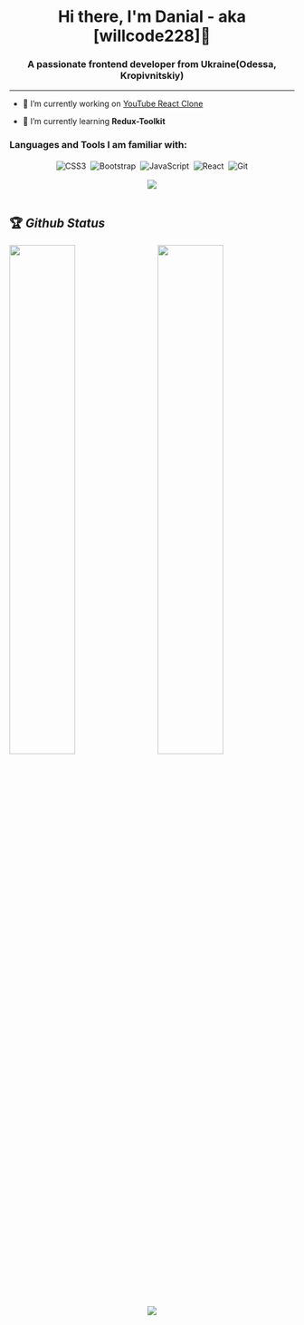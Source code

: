 
<h1 align="center">Hi there, I'm Danial - aka [willcode228]👋</h1>
<h3 align="center">A passionate frontend developer from Ukraine(Odessa, Kropivnitskiy)</h3>

---

- 🔭 I’m currently working on [YouTube React Clone](https://react-app-cab0d.web.app)

- 🌱 I’m currently learning **Redux-Toolkit**


<h3 align="left">Languages and Tools I am familiar with:</h3>

<p align="center">

<img alt="CSS3" src="https://img.shields.io/badge/css3%20-%231572B6.svg?&style=for-the-badge&logo=css3&logoColor=white" style="margin:2px;"/>
<img alt="Bootstrap" src="https://img.shields.io/badge/bootstrap%20-%23563D7C.svg?&style=for-the-badge&logo=bootstrap&logoColor=white" style="margin:2px;"/>
<img alt="JavaScript" src="https://img.shields.io/badge/javascript%20-%23323330.svg?&style=for-the-badge&logo=javascript&logoColor=%23F7DF1E" style="margin:2px;"/>
<img alt="React" src="https://img.shields.io/badge/react%20-%2320232a.svg?&style=for-the-badge&logo=react&logoColor=%2361DAFB" style="margin:2px;"/>
<img alt="Git" src="https://img.shields.io/badge/git%20-%23F05033.svg?&style=for-the-badge&logo=git&logoColor=white" style="margin:2px;"/>
  
<div align="center">
  <a href="mailto:crocus161@gmail.com">
    <img src="https://img.shields.io/badge/Gmail-D14836?style=for-the-badge&logo=gmail&logoColor=white"/>
  </a>
</div>
  
<br/>
</p>

## 🏆 *Github Status*

<img  src="https://github-readme-stats.vercel.app/api?username=willcode228&show_icons=true&hide_border=true&theme=dark" width="48%" align="right" >
<img  src="https://github-readme-streak-stats.herokuapp.com/?user=willcode228&theme=dark" width="48%" >
<br>
<div align="center">
  <a href="https://github.com/ryo-ma/github-profile-trophy" width="48%">
    <img src="https://github-profile-trophy.vercel.app/?username=willcode228&rank=S,AAA,AA,A&theme=juicyfresh&margin-w=15" />
  </a>
</div>


